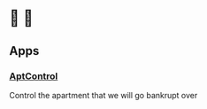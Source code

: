 # 🐀 🧀

## Apps
### [AptControl](https://sheetsbs-s7bc.vercel.app/)
Control the apartment that we will go bankrupt over
